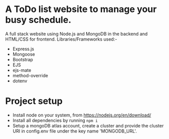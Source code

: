 # A ToDo list website to manage your busy schedule.
A full stack website using Node.js and MongoDB in the backend and HTML/CSS for frontend.
Libraries/Frameworks used:-
* Express.js
* Mongoose
* Bootstrap
* EJS
* ejs-mate
* method-override
* dotenv

# Project setup
* Install node on your system, from https://nodejs.org/en/download/
* Install all dependencies by running ```npm i```
* Setup a mongoDB atlas account, create a cluster and provide the cluster URI in config.env file under the key name 'MONGODB_URL'.
